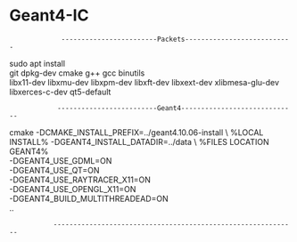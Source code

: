 # Geant4-IC

                 ------------------------Packets---------------------------


sudo apt install \
git dpkg-dev cmake g++ gcc binutils \
libx11-dev libxmu-dev libxpm-dev libxft-dev libxext-dev xlibmesa-glu-dev \
libxerces-c-dev qt5-default


 
 
                -------------------------Geant4-----------------------------
                
                
cmake -DCMAKE_INSTALL_PREFIX=../geant4.10.06-install \          %LOCAL INSTALL%
-DGEANT4_INSTALL_DATADIR=../data \                      %FILES LOCATION GEANT4%             
-DGEANT4_USE_GDML=ON \
-DGEANT4_USE_QT=ON \
-DGEANT4_USE_RAYTRACER_X11=ON \
-DGEANT4_USE_OPENGL_X11=ON \
-DGEANT4_BUILD_MULTITHREADEAD=ON \
.. 



               -------------------------------------------------------------
